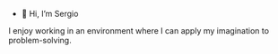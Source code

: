- 👋 Hi, I’m Sergio
 
I enjoy working in an environment where I can apply my imagination to problem-solving.
